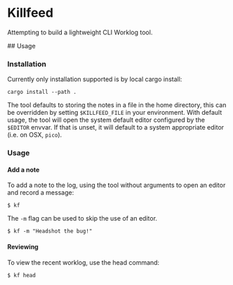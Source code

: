 # Killfeed

Attempting to build a lightweight CLI Worklog tool.

## Usage

### Installation

Currently only installation supported is by local cargo install:
```
cargo install --path .
```

The tool defaults to storing the notes in a file in the home directory, this can be overridden by setting `$KILLFEED_FILE` in your environment.
With default usage, the tool will open the system default editor configured by the `$EDITOR` envvar. If that is unset, it will default to a system
appropriate editor (i.e. on OSX, `pico`).

### Usage

#### Add a note

To add a note to the log, using the tool without arguments to open an editor and record a message:

```
$ kf
```

The `-m` flag can be used to skip the use of an editor.

```
$ kf -m "Headshot the bug!"
```

#### Reviewing

To view the recent worklog, use the head command:

```
$ kf head
```
